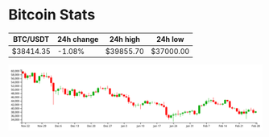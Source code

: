 # Bitcoin Stats

BTC/USDT|24h change|24h high|24h low|
|---|---|---|---|
|$38414.35|-1.08%|$39855.70|$37000.00|

<img src="./chart.svg">
